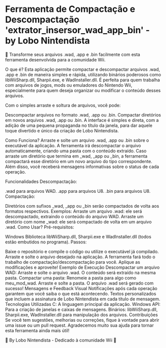 #  Ferramenta de Compactação e Descompactação 'extrator_insersor_wad_app_bin' - by Lobo Nintendista

🚀 Transforme seus arquivos .wad, .app e .bin facilmente com esta ferramenta desenvolvida para a comunidade Wii.

O que é?
Esta aplicação permite compactar e descompactar arquivos .wad, .app e .bin de maneira simples e rápida, utilizando binários poderosos como libWiiSharp.dll, Sharpii.exe, e WadInstaller.dll. É perfeita para quem trabalha com arquivos de jogos, mods ou emuladores do Nintendo Wii, especialmente para quem deseja organizar ou modificar o conteúdo desses arquivos.

Com o simples arraste e soltura de arquivos, você pode:

Descompactar arquivos no formato .wad, .app ou .bin.
Compactar diretórios em novos arquivos .wad, .app ou .bin.
A interface é simples e direta, com a adição de uma pequena propaganda no título da janela, para dar aquele toque divertido e único da criação de Lobo Nintendista.

Como Funciona?
Arraste e solte um arquivo .wad, .app ou .bin sobre o executável da aplicação.
A ferramenta irá descompactar o arquivo automaticamente, criando uma pasta com o conteúdo extraído.
Caso arraste um diretório que termina em _wad, _app ou _bin, a ferramenta compactará esse diretório em um novo arquivo do tipo correspondente.
Além disso, você receberá mensagens informativas sobre o status de cada operação.

Funcionalidades
Descompactação:

.wad para arquivos WAD.
.app para arquivos U8.
.bin para arquivos U8.
Compactação:

Diretórios com sufixos _wad, _app ou _bin serão compactados de volta aos formatos respectivos.
Exemplos:
Arraste um arquivo .wad: ele será descompactado, extraindo o conteúdo do arquivo WAD.
Arraste um diretório com nome _wad: ele será compactado de volta em um arquivo .wad.
Como Usar?
Pré-requisitos:

Windows
Biblioteca libWiiSharp.dll, Sharpii.exe e WadInstaller.dll (todos estão embutidos no programa).
Passos:

Baixe o repositório e compile o código ou utilize o executável já compilado.
Arraste e solte o arquivo desejado na aplicação.
A ferramenta fará todo o trabalho de compactação/descompactação para você.
Aplique as modificações e aproveite!
Exemplo de Execução
Descompactar um arquivo WAD:
Arraste e solte o arquivo .wad.
O conteúdo será extraído na mesma pasta.
Compactar uma pasta:
Renomeie a pasta para algo como meu_mod_wad.
Arraste e solte a pasta.
O arquivo .wad será gerado com sucesso!
Mensagens e Feedback Visual
Notificações após cada operação garantem que você saiba o que está acontecendo.
Textos personalizados que incluem a assinatura de Lobo Nintendista em cada título de mensagem.
Tecnologias Utilizadas
C: A linguagem principal da aplicação.
Windows API: Para a criação de janelas e caixas de mensagens.
Binários: libWiiSharp.dll, Sharpii.exe, WadInstaller.dll para manipulação dos arquivos.
Contribuições
Se você tem sugestões, melhorias ou correções, fique à vontade para abrir uma issue ou um pull request. Agradecemos muito sua ajuda para tornar esta ferramenta ainda mais útil!

🌟 By Lobo Nintendista - Dedicado à comunidade Wii 🌟
